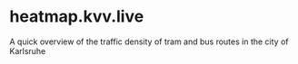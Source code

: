 # heatmap.kvv.live

A quick overview of the traffic density of tram and bus routes in the city of Karlsruhe
